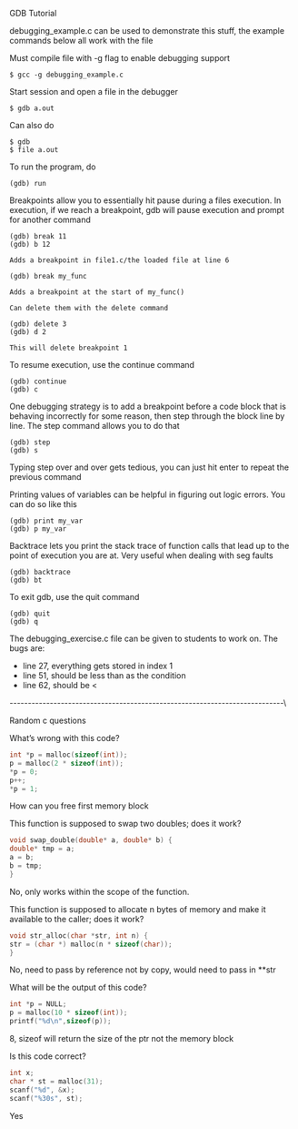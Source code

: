 GDB Tutorial

debugging_example.c can be used to demonstrate this stuff, the example commands below all work
with the file

Must compile file with -g flag to enable debugging support

    $ gcc -g debugging_example.c

Start session and open a file in the debugger


    $ gdb a.out

Can also do
    
    $ gdb
    $ file a.out

To run the program, do

    (gdb) run 

Breakpoints allow you to essentially hit pause during a files execution. In execution, if we reach a breakpoint, gdb will pause execution
and prompt for another command

    (gdb) break 11
    (gdb) b 12

    Adds a breakpoint in file1.c/the loaded file at line 6

    (gdb) break my_func

    Adds a breakpoint at the start of my_func()

    Can delete them with the delete command

    (gdb) delete 3
    (gdb) d 2

    This will delete breakpoint 1

To resume execution, use the continue command

    (gdb) continue
    (gdb) c

One debugging strategy is to add a breakpoint before a code block that is behaving incorrectly for some reason, then step through the block
line by line. The step command allows you to do that

    (gdb) step 
    (gdb) s

Typing step over and over gets tedious, you can just hit enter to repeat the previous command

Printing values of variables can be helpful in figuring out logic errors. You can do so like this

    (gdb) print my_var
    (gdb) p my_var

Backtrace lets you print the stack trace of function calls that lead up to the point of execution you are at. Very useful
when dealing with seg faults

    (gdb) backtrace
    (gdb) bt

To exit gdb, use the quit command

    (gdb) quit 
    (gdb) q 


The debugging_exercise.c file can be given to students to work on. The bugs are:
* line 27, everything gets stored in index 1
* line 51, should be less than as the condition
* line 62, should be <

---------------------------------------------------------------------------\

Random c questions

What’s wrong with this code?

```c
int *p = malloc(sizeof(int));
p = malloc(2 * sizeof(int));
*p = 0;
p++;
*p = 1;
```

How can you free first memory block


This function is supposed to swap two doubles; does it work?

```c
void swap_double(double* a, double* b) {
double* tmp = a;
a = b;
b = tmp;
}
```

No, only works within the scope of the function.


This function is supposed to allocate n bytes of memory and make it available to the caller;
does it work?

```c
void str_alloc(char *str, int n) {
str = (char *) malloc(n * sizeof(char));
}
```

No, need to pass by reference not by copy, would need to pass in **str


What will be the output of this code?

```c
int *p = NULL;
p = malloc(10 * sizeof(int));
printf("%d\n",sizeof(p));
```

8, sizeof will return the size of the ptr not the memory block


Is this code correct?
```c
int x;
char * st = malloc(31);
scanf("%d", &x);
scanf("%30s", st);

```

Yes